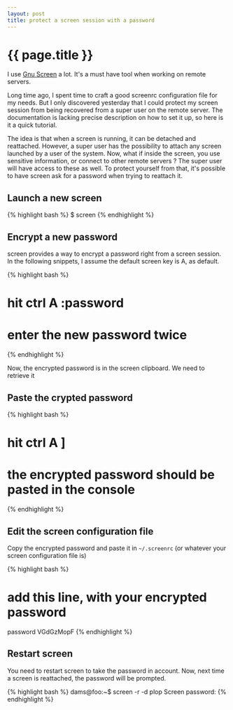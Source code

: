 ```yaml
---
layout: post
title: protect a screen session with a password
---
```


# {{ page.title }}

I use [Gnu Screen](http://www.gnu.org/software/screen/) a lot. It's a must have
tool when working on remote servers.

Long time ago, I spent time to craft a good screenrc configuration file for my
needs. But I only discovered yesterday that I could protect my screen session
from being recovered from a super user on the remote server. The documentation is lacking precise description on how to set it up, so here is it a quick tutorial.

The idea is that when a screen is running, it can be detached and reattached.
However, a super user has the possibility to attach any screen launched by a
user of the system. Now, what if inside the screen, you use sensitive
information, or connect to other remote servers ? The super user will have
access to these as well. To protect yourself from that, it's possible to have
screen ask for a password when trying to reattach it.

## Launch a new screen

{% highlight bash %}
$ screen
{% endhighlight %}

## Encrypt a new password

screen provides a way to encrypt a password right from a screen session. In the following snippets, I assume the default screen key is A, as default.

{% highlight bash %}
# hit ctrl A :password
# enter the new password twice
{% endhighlight %}

Now, the encrypted password is in the screen clipboard. We need to retrieve it

## Paste the crypted password

{% highlight bash %}
# hit ctrl A ]
# the encrypted password should be pasted in the console
{% endhighlight %}

## Edit the screen configuration file

Copy the encrypted password and paste it in `~/.screenrc` (or whatever your screen configuration file is)

{% highlight bash %}
# add this line, with your encrypted password
password VGdGzMopF
{% endhighlight %}

## Restart screen

You need to restart screen to take the password in account. Now, next time a
screen is reattached, the password will be prompted.

{% highlight bash %}
dams@foo:~$ screen -r -d plop
Screen password: 
{% endhighlight %}

